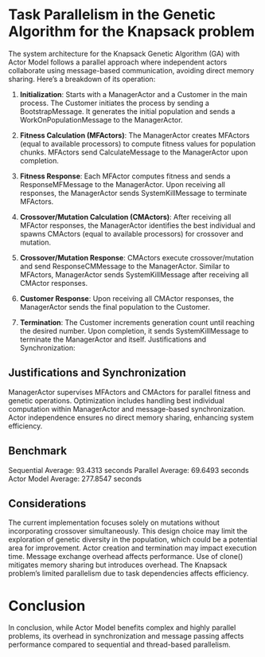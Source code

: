 # Task Parallelism in the Genetic Algorithm for the Knapsack problem
The system architecture for the Knapsack Genetic Algorithm (GA) with Actor Model follows a parallel approach where independent actors collaborate using message-based communication, avoiding direct memory sharing. Here’s a breakdown of its operation:

1. **Initialization**: Starts with a ManagerActor and a Customer in the main process. The Customer initiates the process by sending a BootstrapMessage. It generates the initial population and sends a WorkOnPopulationMessage to the ManagerActor.

2. **Fitness Calculation (MFActors)**: The ManagerActor creates MFActors (equal to available processors) to compute fitness values for population chunks. MFActors send CalculateMessage to the ManagerActor upon completion.

3. **Fitness Response**: Each MFActor computes fitness and sends a ResponseMFMessage to the ManagerActor. Upon receiving all responses, the ManagerActor sends SystemKillMessage to terminate MFActors.

4. **Crossover/Mutation Calculation (CMActors)**: After receiving all MFActor responses, the ManagerActor identifies the best individual and spawns CMActors (equal to available processors) for crossover and mutation.

5. **Crossover/Mutation Response**: CMActors execute crossover/mutation and send ResponseCMMessage to the ManagerActor. Similar to MFActors, ManagerActor sends SystemKillMessage after receiving all CMActor responses.

6. **Customer Response**: Upon receiving all CMActor responses, the ManagerActor sends the final population to the Customer.

7. **Termination**: The Customer increments generation count until reaching the desired number. Upon completion, it sends SystemKillMessage to terminate the ManagerActor and itself.
Justifications and Synchronization:

## Justifications and Synchronization

ManagerActor supervises MFActors and CMActors for parallel fitness and genetic operations.
Optimization includes handling best individual computation within ManagerActor and message-based synchronization.
Actor independence ensures no direct memory sharing, enhancing system efficiency.

## Benchmark

Sequential Average: 93.4313 seconds
Parallel Average: 69.6493 seconds
Actor Model Average: 277.8547 seconds

## Considerations

The current implementation focuses solely on mutations without incorporating crossover simultaneously. This design choice may limit the exploration of genetic diversity in the population, which could be a potential area for improvement.
Actor creation and termination may impact execution time.
Message exchange overhead affects performance.
Use of clone() mitigates memory sharing but introduces overhead.
The Knapsack problem’s limited parallelism due to task dependencies affects efficiency.

# Conclusion
In conclusion, while Actor Model benefits complex and highly parallel problems, its overhead in synchronization and message passing affects performance compared to sequential and thread-based parallelism.
